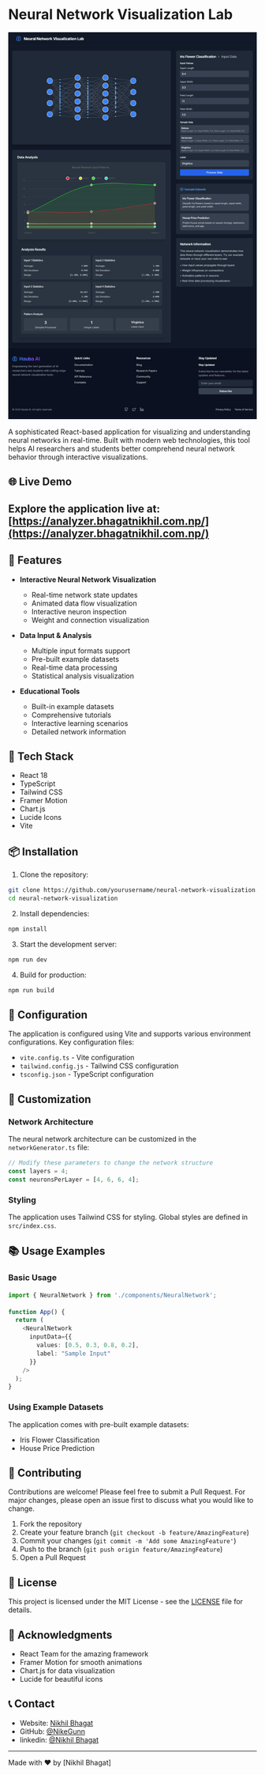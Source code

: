 # Neural Network Visualization Lab

<p align="center">
  <img src="public/preview.png" alt="Neural Network Visualization Lab" width="600"/>
</p>

A sophisticated React-based application for visualizing and understanding neural networks in real-time. Built with modern web technologies, this tool helps AI researchers and students better comprehend neural network behavior through interactive visualizations.

## 🌐 Live Demo

Explore the application live at: [https://analyzer.bhagatnikhil.com.np/](https://analyzer.bhagatnikhil.com.np/)
---

## 🌟 Features

- **Interactive Neural Network Visualization**
  - Real-time network state updates
  - Animated data flow visualization
  - Interactive neuron inspection
  - Weight and connection visualization

- **Data Input & Analysis**
  - Multiple input formats support
  - Pre-built example datasets
  - Real-time data processing
  - Statistical analysis visualization

- **Educational Tools**
  - Built-in example datasets
  - Comprehensive tutorials
  - Interactive learning scenarios
  - Detailed network information

## 🚀 Tech Stack

- React 18
- TypeScript
- Tailwind CSS
- Framer Motion
- Chart.js
- Lucide Icons
- Vite

## 📦 Installation

1. Clone the repository:
```bash
git clone https://github.com/yourusername/neural-network-visualization.git
cd neural-network-visualization
```

2. Install dependencies:
```bash
npm install
```

3. Start the development server:
```bash
npm run dev
```

4. Build for production:
```bash
npm run build
```

## 🔧 Configuration

The application is configured using Vite and supports various environment configurations. Key configuration files:

- `vite.config.ts` - Vite configuration
- `tailwind.config.js` - Tailwind CSS configuration
- `tsconfig.json` - TypeScript configuration

## 🎨 Customization

### Network Architecture

The neural network architecture can be customized in the `networkGenerator.ts` file:

```typescript
// Modify these parameters to change the network structure
const layers = 4;
const neuronsPerLayer = [4, 6, 6, 4];
```

### Styling

The application uses Tailwind CSS for styling. Global styles are defined in `src/index.css`.

## 📚 Usage Examples

### Basic Usage

```typescript
import { NeuralNetwork } from './components/NeuralNetwork';

function App() {
  return (
    <NeuralNetwork
      inputData={{
        values: [0.5, 0.3, 0.8, 0.2],
        label: "Sample Input"
      }}
    />
  );
}
```

### Using Example Datasets

The application comes with pre-built example datasets:
- Iris Flower Classification
- House Price Prediction

## 🤝 Contributing

Contributions are welcome! Please feel free to submit a Pull Request. For major changes, please open an issue first to discuss what you would like to change.

1. Fork the repository
2. Create your feature branch (`git checkout -b feature/AmazingFeature`)
3. Commit your changes (`git commit -m 'Add some AmazingFeature'`)
4. Push to the branch (`git push origin feature/AmazingFeature`)
5. Open a Pull Request

## 📄 License

This project is licensed under the MIT License - see the [LICENSE](LICENSE) file for details.

## 🙏 Acknowledgments

- React Team for the amazing framework
- Framer Motion for smooth animations
- Chart.js for data visualization
- Lucide for beautiful icons

## 📞 Contact

- Website: [Nikhil Bhagat](https://nikhilbhagat.com.np/)
- GitHub: [@NikeGunn](https://github.com/NikeGunn)
- linkedin: [@Nikhil Bhagat](https://www.linkedin.com/in/bhagatnikhil/)

---

Made with ❤️ by [Nikhil Bhagat] 